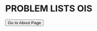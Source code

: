 <head>
<meta charset="UTF-8">
<title> Welcome to AlgoDuck! </title>
<link rel="stylesheet" href="/stylesheet/style.css">
<script src="/js/highlight.min.js"></script>
</head>
<div style="page-break-after: always;">

# PROBLEM LISTS OIS
<button onclick="window.location.href='walrus/walrus.html';">Go to About Page</button>


</div>
<script>hljs.initHighlightingOnLoad();</script>

